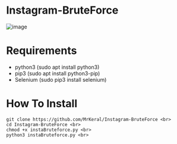 # Instagram-BruteForce
![image](https://github.com/MrKeral/Instagram-BruteForce/assets/82687464/bf277b9f-2182-4a30-8162-e70b210f0cf5)

# Requirements
-  python3  (sudo apt install python3)
-  pip3     (sudo apt install python3-pip)
-  Selenium (sudo pip3 install selenium)

# How To Install
    git clone https://github.com/MrKeral/Instagram-BruteForce <br>
    cd Instagram-BruteForce <br>
    chmod +x instaBruteforce.py <br>
    python3 instaBruteforce.py <br>
